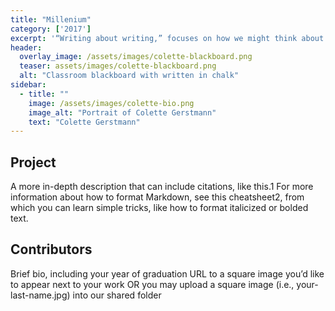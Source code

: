 ```yaml
---
title: "Millenium"
category: ['2017']
excerpt: '“Writing about writing,” focuses on how we might think about writing as an act that is political, that is emotional, and that, for many different reasons, can be difficult or frustrating.'
header:
  overlay_image: /assets/images/colette-blackboard.png
  teaser: assets/images/colette-blackboard.png
  alt: "Classroom blackboard with written in chalk"
sidebar:
  - title: ""
    image: /assets/images/colette-bio.png
    image_alt: "Portrait of Colette Gerstmann"
    text: "Colette Gerstmann"
---
```


## Project

A more in-depth description that can include citations, like this.1 For more information about how to format Markdown, see this cheatsheet2, from which you can learn simple tricks, like how to format italicized or bolded text.

## Contributors

Brief bio, including your year of graduation
URL to a square image you’d like to appear next to your work
OR you may upload a square image (i.e., your-last-name.jpg) into our shared folder
